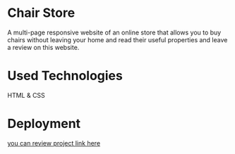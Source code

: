 # Chair Store
A multi-page responsive website of an online store that allows you to buy chairs  without leaving your home and read their useful properties and leave a review on this website.

# Used Technologies 

HTML & CSS 

# Deployment 
 <a href="https://khatiachip.github.io/Chair-Store/"> you can review project link here </a>
